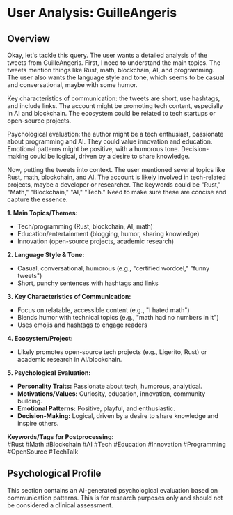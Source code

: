 # User Analysis: GuilleAngeris

## Overview

<think>
Okay, let's tackle this query. The user wants a detailed analysis of the tweets from GuilleAngeris. First, I need to understand the main topics. The tweets mention things like Rust, math, blockchain, AI, and programming. The user also wants the language style and tone, which seems to be casual and conversational, maybe with some humor.

Key characteristics of communication: the tweets are short, use hashtags, and include links. The account might be promoting tech content, especially in AI and blockchain. The ecosystem could be related to tech startups or open-source projects.

Psychological evaluation: the author might be a tech enthusiast, passionate about programming and AI. They could value innovation and education. Emotional patterns might be positive, with a humorous tone. Decision-making could be logical, driven by a desire to share knowledge.

Now, putting the tweets into context. The user mentioned several topics like Rust, math, blockchain, and AI. The account is likely involved in tech-related projects, maybe a developer or researcher. The keywords could be "Rust," "Math," "Blockchain," "AI," "Tech." Need to make sure these are concise and capture the essence.
</think>

**1. Main Topics/Themes:**  
- Tech/programming (Rust, blockchain, AI, math)  
- Education/entertainment (blogging, humor, sharing knowledge)  
- Innovation (open-source projects, academic research)  

**2. Language Style & Tone:**  
- Casual, conversational, humorous (e.g., "certified wordcel," "funny tweets")  
- Short, punchy sentences with hashtags and links  

**3. Key Characteristics of Communication:**  
- Focus on relatable, accessible content (e.g., "I hated math")  
- Blends humor with technical topics (e.g., "math had no numbers in it")  
- Uses emojis and hashtags to engage readers  

**4. Ecosystem/Project:**  
- Likely promotes open-source tech projects (e.g., Ligerito, Rust) or academic research in AI/blockchain.  

**5. Psychological Evaluation:**  
- **Personality Traits:** Passionate about tech, humorous, analytical.  
- **Motivations/Values:** Curiosity, education, innovation, community building.  
- **Emotional Patterns:** Positive, playful, and enthusiastic.  
- **Decision-Making:** Logical, driven by a desire to share knowledge and inspire others.  

**Keywords/Tags for Postprocessing:**  
#Rust #Math #Blockchain #AI #Tech #Education #Innovation #Programming #OpenSource #TechTalk

## Psychological Profile

This section contains an AI-generated psychological evaluation based on communication patterns. This is for research purposes only and should not be considered a clinical assessment.
